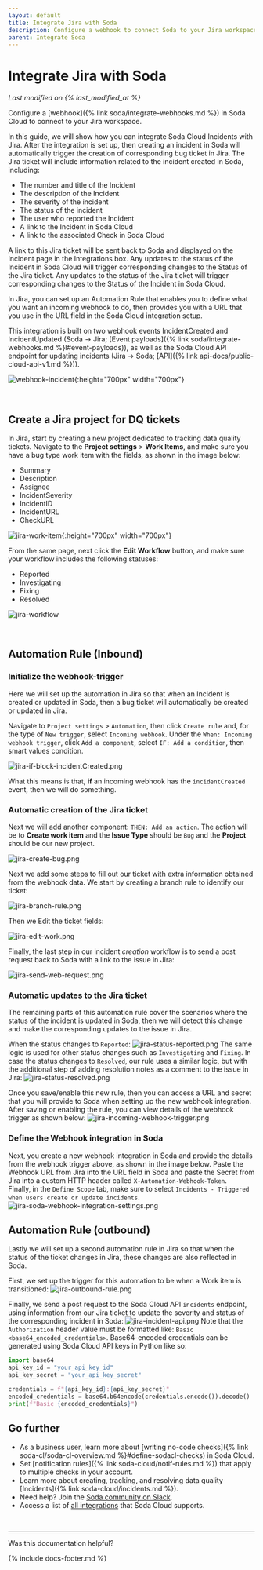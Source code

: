 ```yaml
---
layout: default
title: Integrate Jira with Soda
description: Configure a webhook to connect Soda to your Jira workspace.
parent: Integrate Soda
---
```


# Integrate Jira with Soda 
*Last modified on {% last_modified_at %}*

Configure a [webhook]({% link soda/integrate-webhooks.md %}) in Soda Cloud to connect to your Jira workspace.

In this guide, we will show how you can integrate Soda Cloud Incidents with Jira.
After the integration is set up, then creating an incident in Soda will automatically trigger the creation of corresponding bug ticket in Jira.
The Jira ticket will include information related to the incident created in Soda, including:
- The number and title of the Incident
- The description of the Incident
- The severity of the incident
- The status of the incident
- The user who reported the Incident
- A link to the Incident in Soda Cloud
- A link to the associated Check in Soda Cloud

A link to this Jira ticket will be sent back to Soda and displayed on the Incident page in the Integrations box.
Any updates to the status of the Incident in Soda Cloud will trigger corresponding changes to the Status of the Jira ticket.
Any updates to the status of the Jira ticket will trigger corresponding changes to the Status of the Incident in Soda Cloud.

In Jira, you can set up an Automation Rule that enables you to define what you want an incoming webhook to do,
then provides you with a URL that you use in the URL field in the Soda Cloud integration setup. 

This integration is built on two webhook events IncidentCreated and IncidentUpdated (Soda -> Jira; [Event payloads]({% link soda/integrate-webhooks.md %}l#event-payloads)),
as well as the Soda Cloud API endpoint for updating incidents (Jira -> Soda; [API]({% link api-docs/public-cloud-api-v1.md %})). 


![webhook-incident](/assets/images/webhook-incident.png){:height="700px" width="700px"} 

<br />

## Create a Jira project for DQ tickets
In Jira, start by creating a new project dedicated to tracking data quality tickets.
Navigate to the **Project settings** > **Work Items**, and make sure you have a bug type work item with the fields,
as shown in the image below:
- Summary
- Description
- Assignee
- IncidentSeverity
- IncidentID
- IncidentURL
- CheckURL


![jira-work-item](/assets/images/jira-work-item.png){:height="700px" width="700px"} 

From the same page, next click the **Edit Workflow** button, and make sure your workflow includes the following statuses:
- Reported
- Investigating
- Fixing
- Resolved


![jira-workflow](assets/images/jira-workflow.png)

<br />

## Automation Rule (Inbound)
### Initialize the webhook-trigger
Here we will set up the automation in Jira so that when an Incident is created or updated in Soda,
then a bug ticket will automatically be created or updated in Jira.

Navigate to `Project settings` > `Automation`, then click `Create rule` and, for the type of `New trigger`, select `Incoming webhook`.
Under the `When: Incoming webhook trigger`, click `Add a component`, select `IF: Add a condition`, then smart values condition.


![jira-if-block-incidentCreated.png](/assets/images/jira-if-block-incidentCreated.png)


What this means is that, **if** an incoming webhook has the `incidentCreated` event, then we will do something. 

### Automatic creation of the Jira ticket
Next we will add another component: `THEN: Add an action`. 
The action will be to **Create work item** and the **Issue Type** should be `Bug` and the **Project** should be our new project. 


![jira-create-bug.png](/assets/images/jira-create-bug.png)

Next we add some steps to fill out our ticket with extra information obtained from the webhook data.
We start by creating a branch rule to identify our ticket:


![jira-branch-rule.png](/assets/images/jira-branch-rule.png)

Then we Edit the ticket fields:


![jira-edit-work.png](/assets/images/jira-edit-work.png)

Finally, the last step in our incident _creation_ workflow is to send a post request back to Soda with a link to the issue in Jira:


![jira-send-web-request.png](/assets/images/jira-send-web-request.png)


### Automatic updates to the Jira ticket
The remaining parts of this automation rule cover the scenarios where the status of the incident is updated in Soda,
then we will detect this change and make the corresponding updates to the issue in Jira.

When the status changes to `Reported`:
![jira-status-reported.png](/assets/images/jira-status-reported.png)
The same logic is used for other status changes such as `Investigating` and `Fixing`.
In case the status changes to `Resolved`, our rule uses a similar logic,
but with the additional step of adding resolution notes as a comment to the issue in Jira:
![jira-status-resolved.png](/assets/images/jira-status-resolved.png)

Once you save/enable this new rule, then you can access a URL and secret that you will provide to Soda when setting up the new webhook integration.
After saving or enabling the rule, you can view details of the webhook trigger as shown below:
![jira-incoming-webhook-trigger.png](/assets/images/jira-incoming-webhook-trigger.png)

### Define the Webhook integration in Soda
Next, you create a new webhook integration in Soda and provide the details from the webhook trigger above, as shown in the image below.
Paste the Webhook URL from Jira into the URL field in Soda and paste the Secret from Jira into a custom HTTP header called `X-Automation-Webhook-Token`.  
Finally, in the `Define Scope` tab, make sure to select `Incidents - Triggered when users create or update incidents`.
![jira-soda-webhook-integration-settings.png](assets/images/jira-soda-webhook-integration-settings.png)

## Automation Rule (outbound)
Lastly we will set up a second automation rule in Jira so that when
the status of the ticket changes in Jira, these changes are also reflected in Soda.

First, we set up the trigger for this automation to be when a Work item is transitioned:
![jira-outbound-rule.png](assets/images/jira-outbound-rule.png)

Finally, we send a post request to the Soda Cloud API `incidents` endpoint,
using information from our Jira ticket to update the severity and status of the corresponding incident in Soda:
![jira-incident-api.png](assets/images/jira-incident-api.png)
Note that the `Authorization` header value must be formatted like: `Basic <base64_encoded_credentials>`. 
Base64-encoded credentials can be generated using Soda Cloud API keys in Python like so:
```python
import base64
api_key_id = "your_api_key_id"
api_key_secret = "your_api_key_secret"

credentials = f"{api_key_id}:{api_key_secret}"
encoded_credentials = base64.b64encode(credentials.encode()).decode()
print(f"Basic {encoded_credentials}")
```



## Go further

* As a business user, learn more about [writing no-code checks]({% link soda-cl/soda-cl-overview.md %}#define-sodacl-checks) in Soda Cloud.
* Set [notification rules]({% link soda-cloud/notif-rules.md %}) that apply to multiple checks in your account. 
* Learn more about creating, tracking, and resolving data quality [Incidents]({% link soda-cloud/incidents.md %}).
* Need help? Join the <a href="https://community.soda.io/slack" target="_blank"> Soda community on Slack</a>.
* Access a list of <a href="https://www.soda.io/integrations" target="_blank">all integrations</a> that Soda Cloud supports.
<br />

---

Was this documentation helpful?

<!-- LikeBtn.com BEGIN -->
<span class="likebtn-wrapper" data-theme="tick" data-i18n_like="Yes" data-ef_voting="grow" data-show_dislike_label="true" data-counter_zero_show="true" data-i18n_dislike="No"></span>
<script>(function(d,e,s){if(d.getElementById("likebtn_wjs"))return;a=d.createElement(e);m=d.getElementsByTagName(e)[0];a.async=1;a.id="likebtn_wjs";a.src=s;m.parentNode.insertBefore(a, m)})(document,"script","//w.likebtn.com/js/w/widget.js");</script>
<!-- LikeBtn.com END -->

{% include docs-footer.md %}
